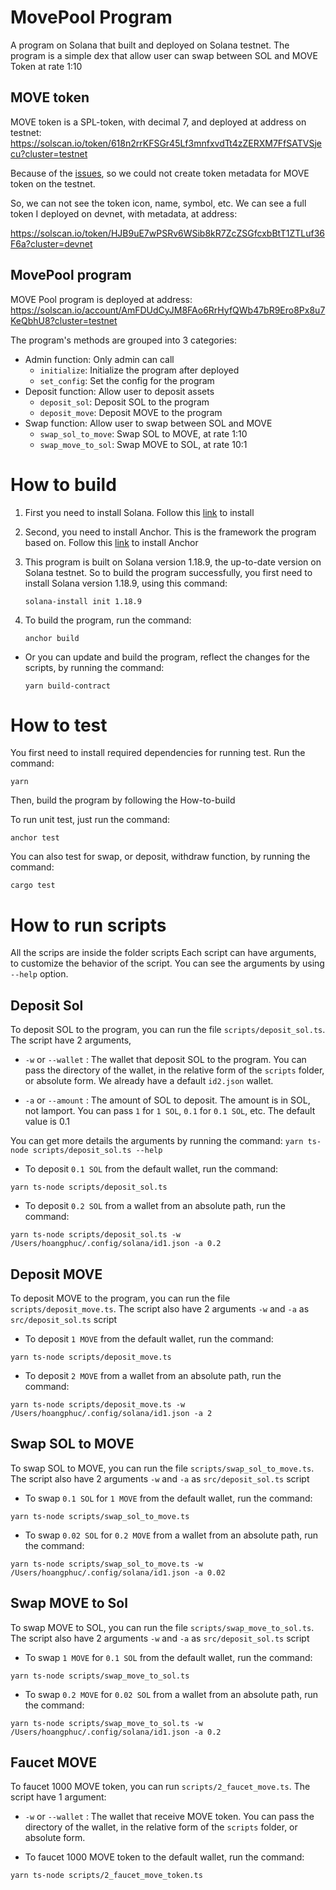 # MovePool Program

A program on Solana that built and deployed on Solana testnet. The program is a simple dex that allow user can swap between SOL and MOVE Token at rate 1:10

## MOVE token
 
MOVE token is a SPL-token, with decimal 7, and deployed at address on testnet:
https://solscan.io/token/618n2rrKFSGr45Lf3mnfxvdTt4zZERXM7FfSATVSjecu?cluster=testnet

Because of the [issues]( https://github.com/metaplex-foundation/mpl-token-metadata/issues/91),  so we could not create token metadata for MOVE token on the testnet. 

So, we can not see the token icon, name, symbol, etc. We can see a full token I deployed on devnet, with metadata, at address:

https://solscan.io/token/HJB9uE7wPSRv6WSib8kR7ZcZSGfcxbBtT1ZTLuf36F6a?cluster=devnet

## MovePool program

MOVE Pool program is deployed at address:
https://solscan.io/account/AmFDUdCyJM8FAo6RrHyfQWb47bR9Ero8Px8u7KeQbhU8?cluster=testnet

The program's methods are grouped into 3 categories:
- Admin function: Only admin can call
  - `initialize`: Initialize the program after deployed
  - `set_config`: Set the config for the program
- Deposit function: Allow user to deposit assets
  - `deposit_sol`: Deposit SOL to the program
  - `deposit_move`: Deposit MOVE to the program
- Swap function: Allow user to swap between SOL and MOVE
  - `swap_sol_to_move`: Swap SOL to MOVE, at rate 1:10
  - `swap_move_to_sol`: Swap MOVE to SOL, at rate 10:1

# How to build
1. First you need to install Solana. Follow this [link](https://docs.solanalabs.com/cli/install) to install
2. Second, you need to install Anchor. This is the framework the program based on. Follow this [link](https://book.anchor-lang.com/getting_started/installation.html) to install Anchor
3. This program is built on Solana version 1.18.9, the up-to-date version on Solana testnet.
So to build the program successfully, you first need to install Solana version 1.18.9, using this command:
 
    ` solana-install init 1.18.9
    `
4. To build the program, run the command: 
 
     `anchor build` 
- Or you can update and build the program, reflect the changes for the scripts, by running the command:
 
     `yarn build-contract`

# How to test
You first need to install required dependencies for running test. Run the command:

`yarn`

Then, build the program by following the How-to-build

To run unit test, just run the command:

`anchor test`

You can also test for swap, or deposit, withdraw function, by running the command:

`cargo test`

# How to run scripts
All the scrips are inside the folder scripts
Each script can have arguments, to customize the behavior of the script. You can see the arguments by using `--help` option.
## Deposit Sol
To deposit SOL to the program, you can run the file `scripts/deposit_sol.ts`.
The script have 2 arguments, 

- `-w` or `--wallet` : The wallet that deposit SOL to the program. You can pass the directory of the wallet, in the relative form of the `scripts` folder, or absolute form.
We already have a default `id2.json` wallet.

- `-a` or `--amount` : The amount of SOL to deposit. The amount is in SOL, not lamport. You can pass `1` for `1 SOL`, `0.1` for `0.1 SOL`, etc. The default value is 0.1

You can get more details the arguments by running the command:
`yarn ts-node scripts/deposit_sol.ts --help`

- To deposit `0.1 SOL` from the default wallet, run the command:

`yarn ts-node scripts/deposit_sol.ts`

- To deposit `0.2 SOL` from a wallet from an absolute path, run the command:

`yarn ts-node scripts/deposit_sol.ts -w /Users/hoangphuc/.config/solana/id1.json -a 0.2`

## Deposit MOVE
To deposit MOVE to the program, you can run the file `scripts/deposit_move.ts`. The script also have 2 arguments `-w` and `-a` as `src/deposit_sol.ts` script

- To deposit `1 MOVE` from the default wallet, run the command:

`yarn ts-node scripts/deposit_move.ts`

- To deposit `2 MOVE` from a wallet from an absolute path, run the command:

`yarn ts-node scripts/deposit_move.ts -w /Users/hoangphuc/.config/solana/id1.json -a 2`

## Swap SOL to MOVE
To swap SOL to MOVE, you can run the file `scripts/swap_sol_to_move.ts`. The script also have 2 arguments `-w` and `-a` as `src/deposit_sol.ts` script
- To swap `0.1 SOL` for `1 MOVE` from the default wallet, run the command:
 
`yarn ts-node scripts/swap_sol_to_move.ts`
- To swap `0.02 SOL` for `0.2 MOVE` from a wallet from an absolute path, run the command:
 
`yarn ts-node scripts/swap_sol_to_move.ts -w /Users/hoangphuc/.config/solana/id1.json -a 0.02`

## Swap MOVE to Sol
To swap MOVE to SOL, you can run the file `scripts/swap_move_to_sol.ts`. The script also have 2 arguments `-w` and `-a` as `src/deposit_sol.ts` script
- To swap `1 MOVE` for `0.1 SOL` from the default wallet, run the command:

`yarn ts-node scripts/swap_move_to_sol.ts`
- To swap `0.2 MOVE` for `0.02 SOL` from a wallet from an absolute path, run the command:

`yarn ts-node scripts/swap_move_to_sol.ts -w /Users/hoangphuc/.config/solana/id1.json -a 0.2`

## Faucet MOVE
To faucet 1000 MOVE token, you can run `scripts/2_faucet_move.ts`. The script have 1 argument:
- `-w` or `--wallet` : The wallet that receive MOVE token. You can pass the directory of the wallet, in the relative form of the `scripts` folder, or absolute form.

- To faucet 1000 MOVE token to the default wallet, run the command:
 
`yarn ts-node scripts/2_faucet_move_token.ts`